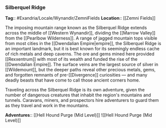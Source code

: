 ### Silberquel Ridge
**Tag**:: #Exandria/Locale/Wynandir/ZemniFields
**Location**:: [[Zemni Fields]]

The imposing mountain range known as the Silberquel Ridge extends across the middle of [[Western Wynandir]], dividing the [[Marrow Valley]] from the [[Pearlbow Wilderness]]. A range of jagged mountain tops visible from most cities in the [[Dwendalian Empire|empire]], the Silberquel Ridge is an important landmark, but it is best known for its seemingly endless cache of rich metals and deep caverns. The ore and gems mined here provided [[Rexxentrum]] with most of its wealth and funded the rise of the [[Dwendalian Empire]]. The surface veins are the largest source of silver in [[Wildemount]], but the deeper paths reveal other precious metals, gems, and forgotten remnants of pre-[[Divergence]] curiosities — and many deadly beasts that have come to call those ancient corners home.

Traveling across the Silberquel Ridge is its own adventure, given the number of dangerous creatures that inhabit the region's mountains and tunnels. Caravans, miners, and prospectors hire adventurers to guard them as they travel and work in the mountains.

**Adventures**:: [[Hell Hound Purge (Mid Level)]]
![[Hell Hound Purge (Mid Level)]]